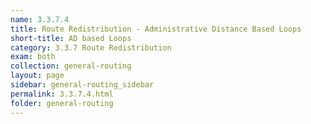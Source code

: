 ```yaml
---
name: 3.3.7.4
title: Route Redistribution - Administrative Distance Based Loops
short-title: AD based Loops
category: 3.3.7 Route Redistribution
exam: both
collection: general-routing
layout: page
sidebar: general-routing_sidebar
permalink: 3.3.7.4.html
folder: general-routing
---
```

